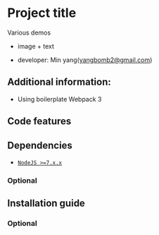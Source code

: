 # Project title

Various demos

- image + text

* developer: Min yang(yangbomb2@gmail.com)

## Additional information:
* Using boilerplate Webpack 3

## Code features

## Dependencies

* [`NodeJS >=7.x.x`](https://nodejs.org)

### Optional

## Installation guide

### Optional
